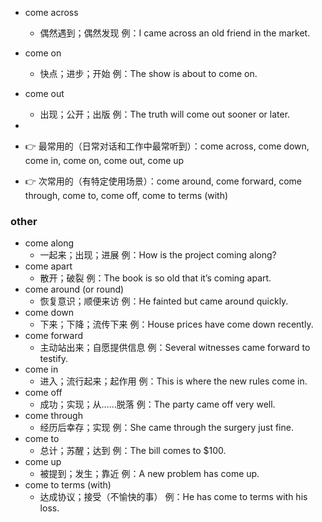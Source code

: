 - come across
    * 偶然遇到；偶然发现 例：I came across an old friend in the market.

- come on
    * 快点；进步；开始 例：The show is about to come on.

- come out
    * 出现；公开；出版 例：The truth will come out sooner or later.
-
- 👉 最常用的（日常对话和工作中最常听到）：come across, come down, come in, come on, come out, come up
- 👉 次常用的（有特定使用场景）：come around, come forward, come through, come to, come off, come to terms (with)  
 
### other
- come along
    * 一起来；出现；进展 例：How is the project coming along?
- come apart
    * 散开；破裂 例：The book is so old that it’s coming apart.
- come around (or round)
    * 恢复意识；顺便来访 例：He fainted but came around quickly.  
- come down
    * 下来；下降；流传下来 例：House prices have come down recently.
- come forward
    * 主动站出来；自愿提供信息 例：Several witnesses came forward to testify.
- come in
    * 进入；流行起来；起作用 例：This is where the new rules come in.
- come off
    * 成功；实现；从……脱落 例：The party came off very well.
- come through
    * 经历后幸存；实现 例：She came through the surgery just fine.
- come to
    * 总计；苏醒；达到 例：The bill comes to $100.
- come up
    * 被提到；发生；靠近 例：A new problem has come up.
- come to terms (with)
    * 达成协议；接受（不愉快的事） 例：He has come to terms with his loss.

 
